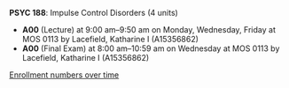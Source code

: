 **PSYC 188**: Impulse Control Disorders (4 units)

- **A00** (Lecture) at 9:00 am–9:50 am on Monday, Wednesday, Friday at MOS 0113 by Lacefield, Katharine I (A15356862)
- **A00** (Final Exam) at 8:00 am–10:59 am on Wednesday at MOS 0113 by Lacefield, Katharine I (A15356862)

[Enrollment numbers over time](./PSYC188.tsv)
